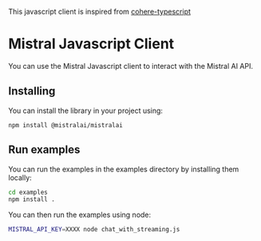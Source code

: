 This javascript client is inspired from [cohere-typescript](https://github.com/cohere-ai/cohere-typescript)

# Mistral Javascript Client

You can use the Mistral Javascript client to interact with the Mistral AI API.

## Installing

You can install the library in your project using:

`npm install @mistralai/mistralai`

## Run examples

You can run the examples in the examples directory by installing them locally:

```bash
cd examples
npm install .
```

You can then run the examples using node:

```bash
MISTRAL_API_KEY=XXXX node chat_with_streaming.js
```
